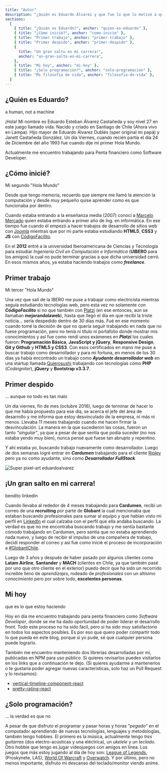 ```yaml
---
title: "Autor"
description: "¿Quién es Eduardo Álvarez y que fue lo que lo motivó a querer compartir sus conocimientos con los demás?"
sections:
  [
    { title: "¿Quién es Eduardo?", anchor: "quien-es-eduardo" },
    { title: "¿Cómo inicié?", anchor: "como-inicie" },
    { title: "Primer trabajo", anchor: "primer-trabajo" },
    { title: "Primer despido", anchor: "primer-despido" },
    {
      title: "Un gran salto en mi carrera!",
      anchor: "un-gran-salto-en-mi-carrera",
    },
    { title: "Mi hoy", anchor: "mi-hoy" },
    { title: "¿Solo programación?", anchor: "solo-programacion" },
    { title: "Mi filosofía de vida", anchor: "filosofia-de-vida" },
  ]
---
```


<h2 id="quien-es-eduardo">¿Quién es Eduardo?</h2>
<p class="subtitle">a human, not a machine</p>

¡Hola! Mi nombre es Eduardo Esteban Álvarez Castañeda y soy nivel 27 en este juego llamado vida. Nacido y criado en Santiago de Chile (Ahora vivo en Lampa). Hijo mayor de Eduardo Álvarez Dublés (sper original mi papá) y Janett Castañeda González. Un día Viernes, cuando recién partía el día 24 de Diciembre del año 1993 fue cuando dije mi primer Hola Mundo.

Actualmente me encuentro trabajando para Penta financiero como Software Developer.

<h2 id="como-inicie">¿Cómo inicié?</h2>
<p class="subtitle">Mi segundo "Hola Mundo"</p>

Desde que tengo memoria, recuerdo que siempre me llamó la atención la computación y desde muy pequeño quise aprender como es que funcionaba por dentro.

Cuando estaba entrando a la enseñanza media (2007) conocí a <a href="https://twitter.com/m_mrk2" target="_blank" rel="noopener noreferrer">Marcelo Mercado</a> quien estaba entrando a primer año de Ing. en informática. En ese tiempo fue cuando él empezó a hacer trabajos de desarrollo de sitios web con <a href="https://www.joomla.org/" target="_blank" rel="noopener noreferrer">Joomla</a> mientras que por mi parte estaba estudiando **HTML5**, **CSS3** y **JS** con <a href="https://codigofacilito.com/" target="_blank" rel="noopener noreferrer">CódigoFacilito</a>.

En el **2012** entré a la universidad Iberoamericana de Ciencias y Tecnología para estudiar _Ingeniería Civil en Computación e Informática_ (**UIBERO** para los amigos) la cual no pude terminar gracias a que dicha universidad cerró. En esos mismos años, ya estaba haciendo trabajos como **_freelance_**.

<h2 id="primer-trabajo">Primer trabajo</h2>
<p class="subtitle">Mi tercer "Hola Mundo"</p>

Una vez que salí de la IBERO me puse a trabajar como electricista mientras seguía estudiando tecnologías web, pero esta vez no solamente con **_CódigoFacilito_** si no que también con <a href="https://platzi.com" target="_blank" rel="noopener noreferrer">Platzi</a> (en ese entonces, aún se llamaban **mejorandolaweb**), hasta que llegó el día en que recibí la triste noticia... sería despedido dentro de 30 días más. Fué en ese momento cuando tomé la decisión de que no quería seguir trabajando en nada que no fuese programación, pero no tenía ni título ni portafolio donde mostrar mis conocimientos y así fue como rendí unos exámenes en **_Platzi_** los cuales fueron: **Programación Básica**, **JavaScript y jQuery**, **Responsive Design**, **Git y Github** y **HTML5 y CSS3**. Con esos certificados en mano me puse a buscar trabajo como desarrollador y para mi fortuna, en menos de los 30 días ya había encontrado un trabajo como **_Ayudante desarrollador web_** en una startup llamada <a href="https://quierosushi.cl/" target="_blank" rel="noopener noreferrer">Quierosushi</a> trabajando con tecnologías como **PHP** (_Codeigniter_), **jQuery** y **Bootstrap v3.3.7**.

<h2 id="primer-despido">Primer despido</h2>
<p class="subtitle">... aunque no todo es tan malo</p>

Un día viernes, fin de mes (octubre 2016), luego de terminar de hacer lo que me había propuesto para ese día, se acerca el jefe del área de desarrollo y me informa que estoy desvinculado de la empresa, ni más ni menos. Llevaba 11 meses trabajando cuando me hacen firmar la desvinculación. La manera en la que sucedieron las cosas, fueron un tanto *"singular"*, ya que a pesar de que sentía que podía suceder (no nos estaba yendo muy bien), nunca pensé que fuese tan abrupto y repentino.

Y ahí estaba yo, buscando trabajo nuevamente como desarrollador. Luego de dos semanas logré entrar en **_Cardumen_** trabajando para el cliente <a href="https://simple.ripley.cl/" target="_blank" rel="noopener noreferrer">Ripley</a> pero ya no como ayudante, sino como **_Desarrollador FullStack_**.

<div class="custom-content">
  <img src="/images/author/super-pixel.png" alt="Super pixel-art eduardoalvarez" class="custom-image" />
</div>

<h2 id="un-gran-salto-en-mi-carrera">¡Un gran salto en mi carrera!</h2>
<p class="subtitle">bendito linkedin</p>

Cuando llevaba al rededor de 4 meses trabajando para **Cardumen**, recibí un correo de una **recruiting** por parte de **Globant** la cual mencionaba que estaban buscando profesionales para sumar al equipo y que habían visto mi perfil en <a href="https://www.linkedin.com/in/eduardoalvarezc/" target="_blank" rel="noopener noreferrer">LinkedIn</a> el cual calzaba con el perfil que ella andaba buscando. La verdad es que no me encontraba buscando trabajo y me sentía bastante cómodo trabajando en Cardumen, pero sentía que no estaba aprendiendo nada nuevo, y luego de recibir el impulso de una compañera de trabajo, decidí responder el correo y así fue como inicié el proceso de incorporación a <a href="https://www.instagram.com/explore/tags/globantchile/?hl=es-la" target="_blank" rel="noopener noreferrer">#GlobantChile</a>.

Luego de 3 años y después de haber pasado por algunos clientes como **Latam Airline**, **Santander** y **MACH** (clientes en Chile, ya que también pasé por uno que otro cliente en el exterior) puedo decir que ha sido un recorrido increíble lleno de _aprendizajes_, rodeado de _profesionales_ con un altísimo _conocimiento_ pero por sobre todo, **excelentes personas**.

<h2 id="mi-hoy">Mi hoy</h2>
<p class="subtitle">que es lo que estoy haciendo</p>

Hoy en día me encuentro trabajando para penta financiero como _Software Developer_, donde se me ha dado oportunidad de poder liderar el desarrollo front. Todo este proceso no ha sido fácil, pero si ha sido muy satisfactorio en todos los aspectos posibles. Es por eso que quero poder compartir todo lo que pueda en este blog, porque si yo pude, sé que cualquier persona puede lograrlo.

También me encuentro manteniendo dos librerías desarrolladas por mí, publicadas en NPM para uso público. Si quieres revisarlos puedes visitarlos en los links que a continuación te dejo. (Si quieres ayudarme a mantenerlos o te gustaría poder agregar nuevas características, solo haz un Pull Request y lo revisamos):

- <a href="https://www.npmjs.com/package/vertical-timeline-component-react" target="_blank" rel="noopener noreferrer">vertical-timeline-component-react</a>
- <a href="https://www.npmjs.com/package/pretty-rating-react" target="_blank" rel="noopener noreferrer">pretty-rating-react</a>

<h2 id="solo-programacion">¿Solo programación?</h2>
<p class="subtitle">... la verdad es que no</p>

A pesar de que disfruto el programar y pasar horas y horas *"pegado"* en el computador aprendiendo de nuevas tecnologías, lenguajes y metodologías, también tengo hobbies. El primero es la música, actualmente tengo *tres guitarras* (dos electro-acústicas y una eléctrica), un _ukelele_ y _un teclado_. Otro hobbie que tengo es jugar videojuegos con amigos en línea. Los juegos que más estoy jugando al día de hoy son: <a href="https://las.leagueoflegends.com/es-es/" target="_blank" rel="noopener noreferrer">League of Legends</a>, (Proskynete, LAS), <a href="https://worldofwarcraft.com/es-es/" target="_blank" rel="noopener noreferrer">World Of Warcraft</a> y <a href="https://playoverwatch.com/es-es/" target="_blank" rel="noopener noreferrer">Overwatch</a>. Y por último, pero no menos importante, disfruto mi descanso del teclado/monitor viendo anime.
